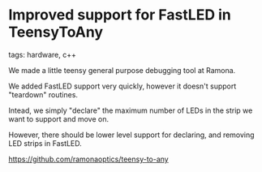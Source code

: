 # Improved support for FastLED in TeensyToAny

tags: hardware, c++

We made a little teensy general purpose debugging tool at Ramona.

We added FastLED support very quickly, however it doesn't support "teardown" routines.

Intead, we simply "declare" the maximum number of LEDs in the strip we want to support and
move on.

However, there should be lower level support for declaring, and removing LED strips in FastLED.

https://github.com/ramonaoptics/teensy-to-any
